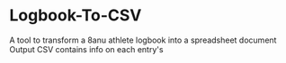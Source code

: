 # Logbook-To-CSV
A tool to transform a 8anu athlete logbook into a spreadsheet document
Output CSV contains info on each entry's 
